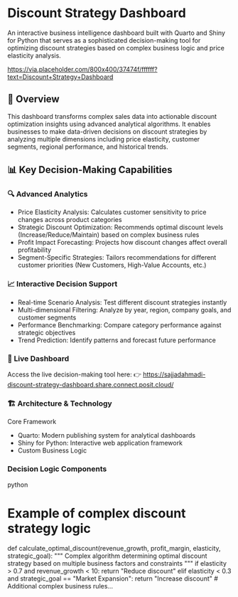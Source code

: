 # Discount Strategy Dashboard
An interactive business intelligence dashboard built with Quarto and Shiny for Python that serves as a sophisticated decision-making tool for optimizing discount strategies based on complex business logic and price elasticity analysis.

https://via.placeholder.com/800x400/37474f/ffffff?text=Discount+Strategy+Dashboard

## 🎯 Overview
This dashboard transforms complex sales data into actionable discount optimization insights using advanced analytical algorithms. It enables businesses to make data-driven decisions on discount strategies by analyzing multiple dimensions including price elasticity, customer segments, regional performance, and historical trends.

## 📊 Key Decision-Making Capabilities

### 🔍 Advanced Analytics
- Price Elasticity Analysis: Calculates customer sensitivity to price changes across product categories
- Strategic Discount Optimization: Recommends optimal discount levels (Increase/Reduce/Maintain) based on complex business rules
- Profit Impact Forecasting: Projects how discount changes affect overall profitability
- Segment-Specific Strategies: Tailors recommendations for different customer priorities (New Customers, High-Value Accounts, etc.)

### 📈 Interactive Decision Support
- Real-time Scenario Analysis: Test different discount strategies instantly
- Multi-dimensional Filtering: Analyze by year, region, company goals, and customer segments
- Performance Benchmarking: Compare category performance against strategic objectives
- Trend Prediction: Identify patterns and forecast future performance

### 🚀 Live Dashboard
Access the live decision-making tool here:
👉 https://sajjadahmadi-discount-strategy-dashboard.share.connect.posit.cloud/

### 🏗️ Architecture & Technology
Core Framework
- Quarto: Modern publishing system for analytical dashboards
- Shiny for Python: Interactive web application framework
- Custom Business Logic


### Decision Logic Components
python
# Example of complex discount strategy logic
def calculate_optimal_discount(revenue_growth, profit_margin, elasticity, strategic_goal):
    """
    Complex algorithm determining optimal discount strategy
    based on multiple business factors and constraints
    """
    if elasticity > 0.7 and revenue_growth < 10:
        return "Reduce discount"
    elif elasticity < 0.3 and strategic_goal == "Market Expansion":
        return "Increase discount"
    # Additional complex business rules...

